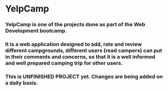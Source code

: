 # YelpCamp
### YelpCamp is one of the projects done as part of the Web Development bootcamp.
### It is a web application designed to add, rate and review different campgrounds, different users (read campers) can put in their comments and concerns, so that it is a well informed and well prepared camping trip for other users.


### This is UNFINISHED PROJECT yet. Changes are being added on a daily basis.
